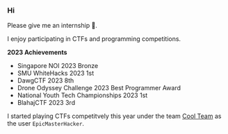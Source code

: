 ### Hi

Please give me an internship 🥺.

I enjoy participating in CTFs and programming competitions.

**2023 Achievements**

- Singapore NOI 2023 Bronze
- SMU WhiteHacks 2023 1st
- DawgCTF 2023 8th
- Drone Odyssey Challenge 2023 Best Programmer Award
- National Youth Tech Championships 2023 1st
- BlahajCTF 2023 3rd

I started playing CTFs competitvely this year under the team [Cool Team](https://ctftime.org/team/43315) as the user `EpicMasterHacker`.
